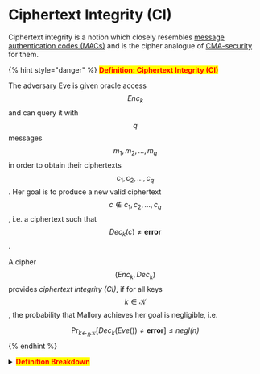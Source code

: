 # Ciphertext Integrity (CI)

Ciphertext integrity is a notion which closely resembles [message authentication codes (MACs)](../message-authentication-codes-macs/) and is the cipher analogue of [CMA-security](../message-authentication-codes-macs/#admonition-definition-cma-security-for-message-authentication-codes) for them.

{% hint style="danger" %}
<mark style="color:red;">**Definition: Ciphertext Integrity (CI)**</mark>

The adversary Eve is given oracle access $$\textit{Enc}_k$$ and can query it with $$q$$ messages $$m_1, m_2, ..., m_q$$ in order to obtain their ciphertexts $$c_1, c_2, ..., c_q$$. Her goal is to produce a new valid ciphertext $$c \notin {c_1, c_2, ..., c_q}$$, i.e. a ciphertext such that $$\textit{Dec}_k(c) \ne \textbf{error}$$.

A cipher $$(\textit{Enc}_k, \textit{Dec}_k)$$ provides _ciphertext integrity (CI)_, if for all keys $$k \in \mathcal{K}$$, the probability that Mallory achieves her goal is negligible, i.e.

$$\displaystyle\Pr_{k \leftarrow_R \mathcal{K}}[\textit{Dec}_k(\textit{Eve}()) \ne \textbf{error}] \le \textit{negl(n)}$$
{% endhint %}

<details>

<summary><mark style="color:red;"><strong>Definition Breakdown</strong></mark></summary>

Similarly to MACs, Eve has access to a bunch of messages and their ciphertexts and she strives to produce a new valid ciphertext which does not cause the decryption function to error. A cipher has CI if she cannot succeed with significant probability.

</details>
